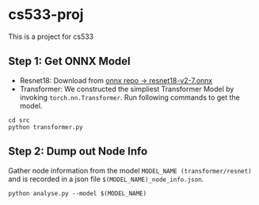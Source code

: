 # cs533-proj
This is a project for cs533

## Step 1: Get ONNX Model
- Resnet18: Download from [onnx repo -> resnet18-v2-7.onnx](https://github.com/onnx/models/blob/main/vision/classification/resnet/model/resnet18-v2-7.tar.gz)
- Transformer: We constructed the simpliest Transformer Model by invoking `torch.nn.Transformer`. Run following commands to get the model.
```
cd src
python transformer.py
```
## Step 2: Dump out Node Info
Gather node information from the model `MODEL_NAME (transformer/resnet)` and is recorded in a json file `$(MODEL_NAME)_node_info.json`.
```
python analyse.py --model $(MODEL_NAME)
```

